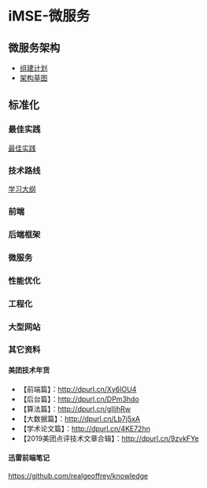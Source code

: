# iMSE-微服务
## 微服务架构
+ [组建计划](https://github.com/iyouling/iMSE-instruction/blob/master/iMSE-plan2020.md)
+ [架构草图](https://github.com/iyouling/iMSE-instruction/blob/master/2020-iMSE.jpg)

## 标准化
### 最佳实践
[最佳实践](https://github.com/iyouling/iMSE-instruction/blob/master/iMSE-DevOps.md)

### 技术路线
[学习大纲](https://github.com/iyouling/iMSE-instruction/blob/master/iMSE-TechStack.md)

### 前端

### 后端框架

### 微服务

### 性能优化

### 工程化

### 大型网站

### 其它资料
#### 美团技术年货
+ 【前端篇】：http://dpurl.cn/Xy6IOU4
+ 【后台篇】：http://dpurl.cn/DPm3hdo
+ 【算法篇】：http://dpurl.cn/gIIjhRw
+ 【大数据篇】：http://dpurl.cn/Lb7j5xA
+ 【学术论文篇】：http://dpurl.cn/4KE72hn
+ 【2019美团点评技术文章合辑】：http://dpurl.cn/9zvkFYe

#### 迅雷前端笔记
https://github.com/realgeoffrey/knowledge
